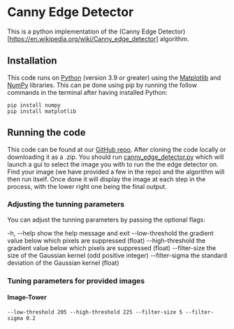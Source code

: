 # Canny Edge Detector
This is a python implementation of the (Canny Edge Detector)[https://en.wikipedia.org/wiki/Canny_edge_detector] algorithm.

## Installation
This code runs on [Python](https://www.python.org/downloads/) (version 3.9 or greater) using the [Matplotlib](https://matplotlib.org/stable/users/getting_started/) and [NumPy](https://numpy.org/install/) libraries. This can pe done using pip by running the follow commands in the terminal after having installed Python:
```shell
pip install numpy
pip install matplotlib
```

## Running the code
This code can be found at our [GitHub repo](https://github.com/RichartE/cs252-canny-edge-detector.git). After cloning the code locally or downloading it as a .zip. You should run [canny_edge_detector.py](./canny_edge_detector.py) which will launch a gui to select the image you with to run the the edge detector on. Find your image (we have provided a few in the repo) and the algorithm will then run itself. Once done it will display the image at each step in the process, with the lower right one being the final output.

### Adjusting the tunning parameters
You can adjust the tunning parameters by passing the optional flags:

  -h, --help            show the help message and exit
  --low-threshold       the gradient value below which pixels are suppressed (float)
  --high-threshold      the gradient value below which pixels are suppressed (float)
  --filter-size         the size of the Gaussian kernel (odd positive integer)
  --filter-sigma        the standard deviation of the Gaussian kernel (float)

### Tuning parameters for provided images


#### Image-Tower
```shell
--low-threshold 205 --high-threshold 225 --filter-size 5 --filter-sigma 0.2
```